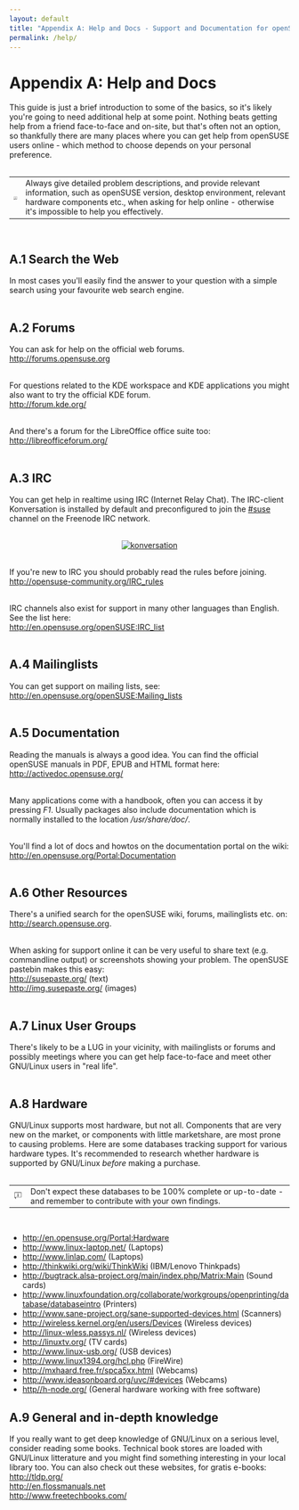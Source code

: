 ```yaml
---
layout: default
title: "Appendix A: Help and Docs - Support and Documentation for openSUSE"
permalink: /help/
---
```


# Appendix A: Help and Docs

This guide is just a brief introduction to some of the basics, so it's likely you're going to need additional help at some point. Nothing beats getting help from a friend face-to-face and on-site, but that's often not an option, so thankfully there are many places where you can get help from openSUSE users online - which method to choose depends on your personal preference.<br /><br />


<div class="tip">
<table>
<tbody>
<tr>
<td><img src="images/pics/tip.png" alt="tip" /></td>
<td>Always give detailed problem descriptions, and provide relevant information, such as openSUSE version, desktop environment, relevant hardware components etc., when asking for help online - otherwise it's impossible to help you effectively.</td>
</tr>
</tbody>
</table>
</div><br />

## A.1 Search the Web

In most cases you'll easily find the answer to your question with a simple search using your favourite web search engine.<br /><br />

## A.2 Forums

You can ask for help on the official web forums.<br />
<a href="http://forums.opensuse.org" target="_blank">http://forums.opensuse.org</a><br /><br />

For questions related to the KDE workspace and KDE applications you might also want to try the official KDE forum.<br />
<a href="http://forum.kde.org/" target="_blank">http://forum.kde.org/</a><br /><br />

And there's a forum for the LibreOffice office suite too:<br />
<a href="http://libreofficeforum.org/" target="_blank">http://libreofficeforum.org/</a><br /><br />

## A.3 IRC

You can get help in realtime using IRC (Internet Relay Chat). The IRC-client Konversation is installed by default and preconfigured to join the <a href="irc://irc.opensuse.org/opensuse" class="button" title="join #suse on freenode">#suse</a> channel on the Freenode IRC network.<br /><br />


<center><a href="images/screenshots/konversation.png" rel="thumbnail"><img src="images/screenshots/konversationb.png" alt="konversation" class="pic" /></a></center><br />


If you're new to IRC you should probably read the rules before joining.<br />
<a href="http://opensuse-community.org/IRC_rules" target="_blank">http://opensuse-community.org/IRC_rules</a><br /><br />

IRC channels also exist for support in many other languages than English. See the list here:<br />
<a href="http://en.opensuse.org/openSUSE:IRC_list" target="_blank">http://en.opensuse.org/openSUSE:IRC_list</a><br /><br />

## A.4 Mailinglists

You can get support on mailing lists, see:<br />
<a href="http://en.opensuse.org/openSUSE:Mailing_lists" target="_blank">http://en.opensuse.org/openSUSE:Mailing_lists</a><br /><br />

## A.5 Documentation

Reading the manuals is always a good idea. You can find the official openSUSE manuals in PDF, EPUB and HTML format here:<br />
<a href="http://activedoc.opensuse.org/" target="_blank">http://activedoc.opensuse.org/</a><br /><br />

Many applications come with a handbook, often you can access it by pressing <i>F1</i>. Usually packages also include documentation which is normally installed to the location <i>/usr/share/doc/</i>.<br /><br />

You'll find a lot of docs and howtos on the documentation portal on the wiki:<br />
<a href="http://en.opensuse.org/Portal:Documentation" target="_blank">http://en.opensuse.org/Portal:Documentation</a><br /><br />

## A.6 Other Resources

There's a unified search for the openSUSE wiki, forums, mailinglists etc. on:<br />
<a href="http://search.opensuse.org" target="_blank">http://search.opensuse.org</a>.<br /><br />

When asking for support online it can be very useful to share text (e.g. commandline output) or screenshots showing your problem. The openSUSE pastebin makes this easy:<br />
<a href="http://susepaste.org/" target="_blank">http://susepaste.org/</a> (text)<br /> 
<a href="http://img.susepaste.org/" target="_blank">http://img.susepaste.org/</a> (images)<br /><br />

## A.7 Linux User Groups

There's likely to be a LUG in your vicinity, with mailinglists or forums and possibly meetings where you can get help face-to-face and meet other GNU/Linux users in "real life".<br /><br />

## A.8 Hardware

GNU/Linux supports most hardware, but not all. Components that are very new on the market, or components with little marketshare, are most prone to causing problems. Here are some databases tracking support for various hardware types. It's recommended to research whether hardware is supported by GNU/Linux <i>before</i> making a purchase.<br /><br />


<div class="tip">
<table>
<tbody>
<tr>
<td><img src="images/pics/tip.png" alt="tip" /></td>
<td>Don't expect these databases to be 100% complete or up-to-date - and remember to contribute with your own findings.</td>
</tr>
</tbody>
</table>
</div><br />


<ul>
<li><a href="http://en.opensuse.org/Portal:Hardware" target="_blank">http://en.opensuse.org/Portal:Hardware</a></li>
<li><a href="http://www.linux-laptop.net/" target="_blank">http://www.linux-laptop.net/</a> (Laptops)</li>
<li><a href="http://www.linlap.com/" target="_blank">http://www.linlap.com/</a> (Laptops)</li>
<li><a href="http://thinkwiki.org/wiki/ThinkWiki">http://thinkwiki.org/wiki/ThinkWiki</a> (IBM/Lenovo Thinkpads)</li>
<li><a href="http://bugtrack.alsa-project.org/main/index.php/Matrix:Main" target="_blank">http://bugtrack.alsa-project.org/main/index.php/Matrix:Main</a> (Sound cards)</li>
<li><a href="http://www.linuxfoundation.org/collaborate/workgroups/openprinting/database/databaseintro" target="_blank">http://www.linuxfoundation.org/collaborate/workgroups/openprinting/database/databaseintro</a> (Printers)</li>
<li><a href="http://www.sane-project.org/sane-supported-devices.html" target="_blank">http://www.sane-project.org/sane-supported-devices.html</a> (Scanners)</li>
<li><a href="http://wireless.kernel.org/en/users/Devices" target="_blank">http://wireless.kernel.org/en/users/Devices</a> (Wireless devices)</li>
<li><a href="http://linux-wless.passys.nl/" target="_blank">http://linux-wless.passys.nl/</a> (Wireless devices)</li>
<li><a href="http://linuxtv.org/" target="_blank">http://linuxtv.org/</a> (TV cards)</li>
<li><a href="http://www.linux-usb.org/" target="_blank">http://www.linux-usb.org/</a> (USB devices)</li>
<li><a href="http://www.linux1394.org/hcl.php" target="_blank">http://www.linux1394.org/hcl.php</a>  (FireWire)</li>
<li><a href="http://mxhaard.free.fr/spca5xx.html" target="_blank">http://mxhaard.free.fr/spca5xx.html</a> (Webcams)</li>
<li><a href="http://www.ideasonboard.org/uvc/#devices" target="_blank">http://www.ideasonboard.org/uvc/#devices</a> (Webcams)</li>
<li><a href="http//h-node.org/" target="_blank">http//h-node.org/</a> (General hardware working with free software)</li>
</ul>

## A.9 General and in-depth knowledge

If you really want to get deep knowledge of GNU/Linux on a serious level, consider reading some books. Technical book stores are loaded with GNU/Linux litterature and you might find something interesting in your local library too. You can also check out these websites, for gratis e-books:<br />
<a href="http://tldp.org/" target="_blank">http://tldp.org/</a><br />
<a href="http://en.flossmanuals.net" target="_blank">http://en.flossmanuals.net</a><br />
<a href="http://www.freetechbooks.com/" target="_blank">http://www.freetechbooks.com/</a><br /><br />
